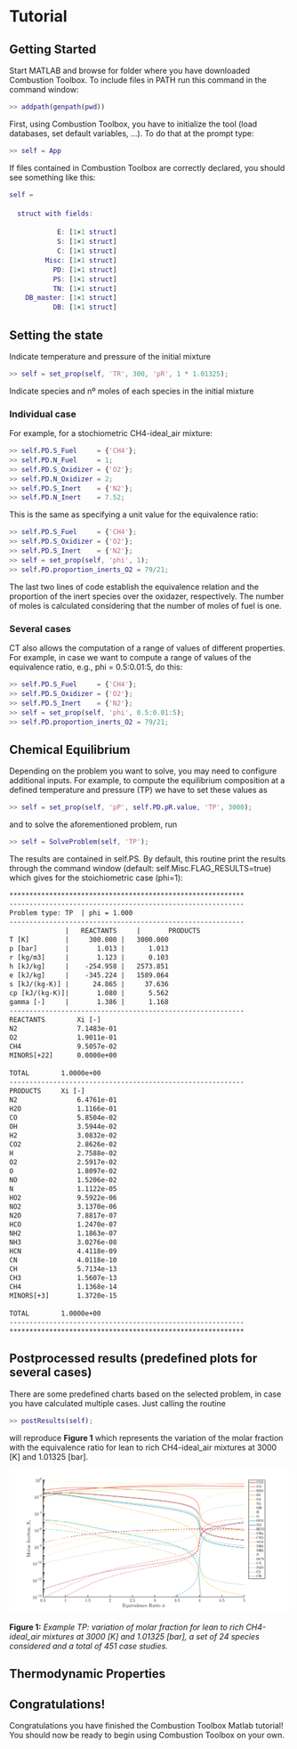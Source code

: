# Tutorial

## Getting Started 
Start MATLAB and browse for folder where you have downloaded Combustion Toolbox. To include files in PATH run this command in the command window: 
```matlab
>> addpath(genpath(pwd))
```
First, using Combustion Toolbox, you have to initialize the tool (load databases, set default variables, ...). To do that at the prompt type:
```matlab
>> self = App
```
If files contained in Combustion Toolbox are correctly declared, you should see something like this:
```matlab
self = 

  struct with fields:

            E: [1×1 struct]
            S: [1×1 struct]
            C: [1×1 struct]
         Misc: [1×1 struct]
           PD: [1×1 struct]
           PS: [1×1 struct]
           TN: [1×1 struct]
    DB_master: [1×1 struct]
           DB: [1×1 struct]
```
## Setting the state
Indicate temperature and pressure of the initial mixture
 ```matlab
>> self = set_prop(self, 'TR', 300, 'pR', 1 * 1.01325);
```
Indicate species and nº moles of each species in the initial mixture
### Individual case
For example, for a stochiometric CH4-ideal_air mixture:
```matlab
>> self.PD.S_Fuel     = {'CH4'};
>> self.PD.N_Fuel     = 1;
>> self.PD.S_Oxidizer = {'O2'};
>> self.PD.N_Oxidizer = 2;
>> self.PD.S_Inert    = {'N2'};
>> self.PD.N_Inert    = 7.52;
```
This is the same as specifying a unit value for the equivalence ratio:
```matlab
>> self.PD.S_Fuel     = {'CH4'};
>> self.PD.S_Oxidizer = {'O2'};
>> self.PD.S_Inert    = {'N2'};
>> self = set_prop(self, 'phi', 1);
>> self.PD.proportion_inerts_O2 = 79/21;
```
The last two lines of code establish the equivalence relation and the proportion of the inert species over the oxidazer, respectively. The number of moles is calculated considering that the number of moles of fuel is one.
### Several cases
CT also allows the computation of a range of values of different properties. For example, in case we want to compute a range of values of the equivalence ratio, e.g., phi = 0.5:0.01:5, do this:
```matlab
>> self.PD.S_Fuel     = {'CH4'};
>> self.PD.S_Oxidizer = {'O2'};
>> self.PD.S_Inert    = {'N2'};
>> self = set_prop(self, 'phi', 0.5:0.01:5);
>> self.PD.proportion_inerts_O2 = 79/21;
```
## Chemical Equilibrium

Depending on the problem you want to solve, you may need to configure additional inputs. For example, to compute the equilibrium composition at a defined temperature and pressure (TP) we have to set these values as
```matlab
>> self = set_prop(self, 'pP', self.PD.pR.value, 'TP', 3000);
```
and to solve the aforementioned problem, run
```matlab
>> self = SolveProblem(self, 'TP');
```
The results are contained in self.PS. By default, this routine print the results through the command window (default: self.Misc.FLAG_RESULTS=true) which gives for the stoichiometric case (phi=1):
```
***********************************************************
-----------------------------------------------------------
Problem type: TP  | phi = 1.000
-----------------------------------------------------------
              |   REACTANTS     |       PRODUCTS
T [K]         |	    300.000	|	3000.000
p [bar]       |	      1.013	|	   1.013
r [kg/m3]     |	      1.123	|	   0.103
h [kJ/kg]     |	   -254.958	|	2573.851
e [kJ/kg]     |	   -345.224	|	1589.064
s [kJ/(kg-K)] |	     24.865	|	  37.636
cp [kJ/(kg-K)]|	      1.080	|	   5.562
gamma [-]     |	      1.386	|	   1.168
-----------------------------------------------------------
REACTANTS        Xi [-]
N2           	 7.1483e-01
O2           	 1.9011e-01
CH4          	 9.5057e-02
MINORS[+22]      0.0000e+00

TOTAL  		 1.0000e+00
-----------------------------------------------------------
PRODUCTS	 Xi [-]
N2           	 6.4761e-01
H2O          	 1.1166e-01
CO           	 5.8504e-02
OH           	 3.5944e-02
H2           	 3.0832e-02
CO2          	 2.8626e-02
H            	 2.7588e-02
O2           	 2.5917e-02
O            	 1.8097e-02
NO           	 1.5206e-02
N            	 1.1122e-05
HO2          	 9.5922e-06
NO2          	 3.1370e-06
N2O          	 7.8817e-07
HCO          	 1.2470e-07
NH2          	 1.1863e-07
NH3          	 3.0276e-08
HCN          	 4.4118e-09
CN           	 4.0118e-10
CH           	 5.7134e-13
CH3          	 1.5607e-13
CH4          	 1.1368e-14
MINORS[+3]       1.3720e-15

TOTAL  		 1.0000e+00
-----------------------------------------------------------
***********************************************************
```
## Postprocessed results (predefined plots for several cases)
There are some predefined charts based on the selected problem, in case you have calculated multiple cases. Just calling the routine
```matlab
>> postResults(self);
```
will reproduce **Figure 1** which represents the variation of the molar fraction with the equivalence ratio for lean to rich CH4-ideal_air mixtures at 3000 [K] and 1.01325 [bar]. 

<p align="left">
    <img src="https://github.com/AlbertoCuadra/combustion_toolbox/blob/master/Validations/Tutorial_1.svg" width="1000">
</p>

**Figure 1:** *Example TP: variation of molar fraction for lean to rich CH4-ideal_air mixtures at 3000 [K] and 1.01325 [bar], a set of 24 species considered and a total of 451 case studies.*

## Thermodynamic Properties

## Congratulations!
Congratulations you have finished the Combustion Toolbox Matlab tutorial! You should now be ready to begin using Combustion Toolbox on your own.
